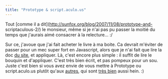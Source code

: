```yaml
---
title: "Prototype & script.aculo.us"
---
```


Tout [comme il a dit](http://sunfox.org/blog/2007/11/08/prototype-and-
scriptaculous-2/) le monsieur, même si je n'ai pas pu passer la moitié du
temps que j'aurais aimé consacrer à la relecture... :/

Sur ce, j'avoue que j'ai fait acheter le livre à ma boite. Ca devrait m'éviter
de passer pour un mec super fort en Javascript, alors que je n'ai fait que
lire la doc [du site](http://prototypejs.org), et appliquer. Là, c'est encore
plus simple : il suffit de lire le bouquin et d'appliquer. C'est très bien
écrit, et pas pompeux pour un sou. Juste c'est bien si vous avez envie de vous
mettre à Prototype ou script.aculo.us plutôt qu'aux
[autres](http://developer.yahoo.com/yui/), qui sont [très
bien](http://dojotoolkit.org/) aussi hein. :)

